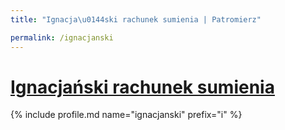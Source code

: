 ```yaml
---
title: "Ignacja\u0144ski rachunek sumienia | Patromierz"

permalink: /ignacjanski
---
```


# [Ignacjański rachunek sumienia](https://patronite.pl/ignacjanski)

{% include profile.md name="ignacjanski" prefix="i" %}
